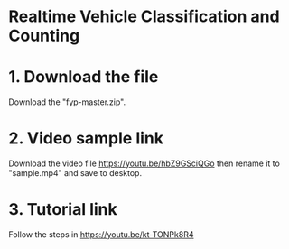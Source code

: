 # Realtime Vehicle Classification and Counting

# 1. Download the file
Download the "fyp-master.zip".

# 2. Video sample link
Download the video file https://youtu.be/hbZ9GSciQGo then rename it to "sample.mp4" and save to desktop.

# 3. Tutorial link
Follow the steps in https://youtu.be/kt-TONPk8R4 


